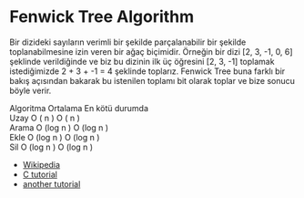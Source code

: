 # Fenwick Tree Algorithm

Bir dizideki sayıların verimli bir şekilde parçalanabilir bir şekilde toplanabilmesine izin veren bir ağaç biçimidir. Örneğin bir dizi [2, 3, -1, 0, 6] şeklinde verildiğinde ve biz bu dizinin ilk üç öğresini [2, 3, -1] toplamak istediğimizde 2 + 3 + -1 = 4 şeklinde toplarız. Fenwick Tree buna farklı bir bakış açısından bakarak bu istenilen toplamı bit olarak toplar ve bize sonucu böyle verir. 

Algoritma		Ortalama	   En kötü durumda    
Uzay		     O ( n )	    O ( n )  
Arama		    O (log n )	 O (log n )  
Ekle		     O (log n )	 O (log n )  
Sil		      O (log n )	 O (log n )  


*  [Wikipedia](https://en.wikipedia.org/wiki/Fenwick_tree#Updating_and_Querying_the_Tree)
*  [C tutorial](https://www.hackerearth.com/practice/data-structures/advanced-data-structures/fenwick-binary-indexed-trees/tutorial/)
*  [another tutorial](https://cp-algorithms.com/data_structures/fenwick.html)
 


